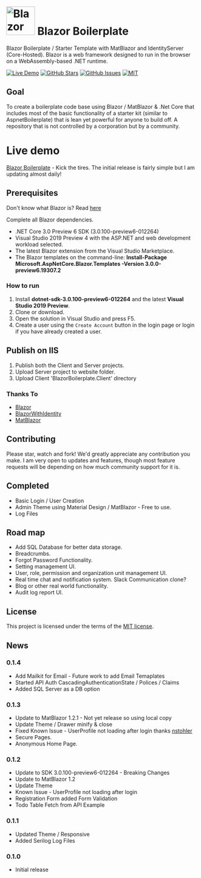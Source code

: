 # <img src="https://github.com/enkodellc/blazorboilerplate/blob/master/src/BlazorBoilerplate.Client/wwwroot/images/blazorboilerplate.svg" alt="Blazor Boilerplate" height="75"/> Blazor Boilerplate

Blazor Boilerplate / Starter Template with MatBlazor and IdentityServer (Core-Hosted).  Blazor is a web framework designed to run  in the browser on a WebAssembly-based .NET runtime. 

[![Live Demo](https://img.shields.io/badge/demo-online-green.svg)](https://blazorboilerplate.com)
[![GitHub Stars](https://img.shields.io/github/stars/enkodellc/blazorboilerplate.svg)](https://github.com/enkodellc/blazorboilerplate/stargazers)
[![GitHub Issues](https://img.shields.io/github/issues/enkodellc/blazorboilerplate.svg)](https://github.com/enkodellc/blazorboilerplate/issues)
[![MIT](https://img.shields.io/github/license/SamProf/MatBlazor.svg)](LICENSE)

## Goal
To create a boilerplate code base using Blazor / MatBlazor & .Net Core that includes most of the basic functionality of a starter kit (similar to AspnetBoilerplate) that is lean yet powerful for anyone to build off. A repository that is not controlled by a corporation but by a community.

# Live demo
[Blazor Boilerplate](https://blazorboilerplate.com) - Kick the tires. The initial release is fairly simple but I am updating almost daily!

## Prerequisites

Don't know what Blazor is? Read [here](https://docs.microsoft.com/en-us/aspnet/core/blazor/?view=aspnetcore-3.0)

Complete all Blazor dependencies.

- .NET Core 3.0 Preview 6 SDK (3.0.100-preview6-012264)
- Visual Studio 2019 Preview 4 with the ASP.NET and web development workload selected.
- The latest Blazor extension from the Visual Studio Marketplace.
- The Blazor templates on the command-line: **Install-Package Microsoft.AspNetCore.Blazor.Templates -Version 3.0.0-preview6.19307.2**

### How to run
1. Install **dotnet-sdk-3.0.100-preview6-012264** and the latest **Visual Studio 2019 Preview**.
2. Clone or download.
3. Open the solution in Visual Studio and press F5.
4. Create a user using the `Create Account` button in the login page or login if you have already created a user.

## Publish on IIS
1. Publish both the Client and Server projects.
2. Upload Server project to website folder.
3. Upload Client 'BlazorBoilerplate.Client' directory 

### Thanks To
- [Blazor](https://blazor.net)
- [BlazorWithIdentity](https://github.com/stavroskasidis/BlazorWithIdentity)
- [MatBlazor](https://github.com/SamProf/MatBlazor)

## Contributing

Please star, watch and fork! We'd greatly appreciate any contribution you make. I am very open to updates and features, though most feature requests 
will be depending on how much community support for it is.

## Completed
 
 - Basic Login / User Creation
 - Admin Theme using Material Design / MatBlazor - Free to use.
 - Log Files

## Road map

- Add SQL Database for better data storage.
- Breadcrumbs.
- Forgot Password Functionality.
- Setting management UI.
- User, role, permission and organization unit management UI.
- Real time chat and notification system. Slack Communication clone?
- Blog or other real world functionality.
- Audit log report UI.


## License

This project is licensed under the terms of the [MIT license](LICENSE).

## News
### 0.1.4
- Add Mailkit for Email - Future work to add Email Temaplates
- Started API Auth CascadingAuthenticationState / Polices / Claims
- Added SQL Server as a DB option

### 0.1.3
- Update to MatBlazor 1.2.1 - Not yet release so using local copy
- Update Theme / Drawer minify & close
- Fixed Known Issue - UserProfile not loading after login thanks [nstohler](https://github.com/nstohler)
- Secure Pages.
- Anonymous Home Page.

### 0.1.2
- Update to SDK 3.0.100-preview6-012264 - Breaking Changes
- Update to MatBlazor 1.2
- Update Theme
- Known Issue - UserProfile not loading after login
- Registration Form added Form Validation
- Todo Table Fetch from API Example

###  0.1.1
- Updated Theme / Responsive
- Added Serilog Log Files

### 0.1.0
- Initial release
